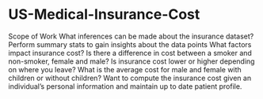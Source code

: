 # US-Medical-Insurance-Cost
Scope of Work
What inferences can be made about the insurance dataset?
Perform summary stats to gain insights about the data points
What factors impact insurance cost?
Is there a difference in cost between a smoker and non-smoker, female and male?
Is insurance cost lower or higher depending on where you leave?
What is the average cost for male and female with children or without children?
Want to compute the insurance cost given an individual’s personal information and maintain up to date patient profile.
